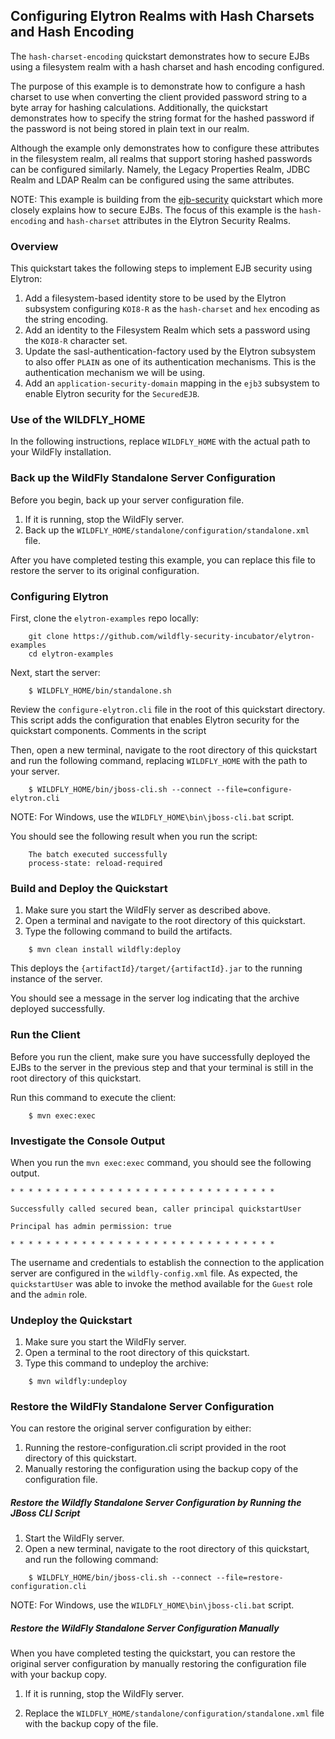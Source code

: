 ## Configuring Elytron Realms with Hash Charsets and Hash Encoding

The `hash-charset-encoding` quickstart demonstrates how to secure EJBs using a filesystem realm with a hash charset and
hash encoding configured.

The purpose of this example is to demonstrate how to configure a hash charset to use when converting the client provided 
password string to a byte array for hashing calculations. Additionally, the quickstart demonstrates how to specify the 
string format for the hashed password if the password is not being stored in plain text in our realm.

Although the example only demonstrates how to configure these 
attributes in the filesystem realm, all realms that support storing hashed passwords can be configured 
similarly. Namely, the Legacy Properties Realm, JDBC Realm and LDAP Realm can be configured using the same 
attributes. 

NOTE:  This example is building from the [ejb-security](https://github.com/wildfly-security-incubator/elytron-examples/tree/master/ejb-security)
            quickstart which more closely explains how to secure EJBs. The focus of this example is the ``hash-encoding`` 
            and ``hash-charset`` attributes in the Elytron Security Realms.

### Overview

This quickstart takes the following steps to implement EJB security using Elytron:

1. Add a filesystem-based identity store to be used by the Elytron subsystem configuring ``KOI8-R`` as the ``hash-charset`` and
``hex`` encoding as the string encoding.
2. Add an identity to the Filesystem Realm which sets a password using the ``KOI8-R`` character set.
3. Update the sasl-authentication-factory used by the Elytron subsystem to also offer ``PLAIN`` as one of its authentication mechanisms.
This is the authentication mechanism we will be using. 
4. Add an `application-security-domain` mapping in the `ejb3` subsystem to enable Elytron security for the `SecuredEJB`.

### Use of the WILDFLY_HOME

In the following instructions, replace ```WILDFLY_HOME``` with the actual path to your WildFly installation. 

### Back up the WildFly Standalone Server Configuration 

Before you begin, back up your server configuration file. 

1. If it is running, stop the WildFly server.
2. Back up the ```WILDFLY_HOME/standalone/configuration/standalone.xml``` file.

After you have completed testing this example, you can replace this file to restore the server to its original configuration. 


### Configuring Elytron

First, clone the ```elytron-examples``` repo locally:
```
    git clone https://github.com/wildfly-security-incubator/elytron-examples
    cd elytron-examples
```
Next, start the server:

```
    $ WILDFLY_HOME/bin/standalone.sh
```

Review the ```configure-elytron.cli``` file in the root of this quickstart directory. This script 
adds the configuration that enables Elytron security for the quickstart components. Comments in the script 

Then, open a new terminal, navigate to the root directory of this quickstart and run the following command, replacing ```WILDFLY_HOME```
with the path to your server. 

```
    $ WILDFLY_HOME/bin/jboss-cli.sh --connect --file=configure-elytron.cli
```

NOTE: For Windows, use the ```WILDFLY_HOME\bin\jboss-cli.bat``` script.

You should see the following result when you run the script:
```$xslt
    The batch executed successfully
    process-state: reload-required
```

### Build and Deploy the Quickstart
1. Make sure you start the WildFly server as described above. 
2. Open a terminal and navigate to the root directory of this quickstart.
3. Type the following command to build the artifacts. 
```$xslt
    $ mvn clean install wildfly:deploy
```

This deploys the ```{artifactId}/target/{artifactId}.jar``` to the running instance of the server.

You should see a message in the server log indicating that the archive deployed successfully. 

### Run the Client 
Before you run the client, make sure you have successfully deployed the EJBs to the server in the previous step and that your 
terminal is still in the root directory of this quickstart. 

Run this command to execute the client: 
```$xslt
    $ mvn exec:exec
```

### Investigate the Console Output
When you run the ```mvn exec:exec``` command, you should see the following output. 

```$xslt
* * * * * * * * * * * * * * * * * * * * * * * * * * * * * *

Successfully called secured bean, caller principal quickstartUser

Principal has admin permission: true

* * * * * * * * * * * * * * * * * * * * * * * * * * * * * *
```

The username and credentials to establish the connection to the application server are configured in the ```wildfly-config.xml``` file. As
expected, the ``quickstartUser`` was able to invoke the method available for the ```Guest``` role and the ```admin``` role. 

###  Undeploy the Quickstart 
1. Make sure you start the WildFly server.
2. Open a terminal to the root directory of this quickstart. 
3. Type this command to undeploy the archive:
```$xslt
    $ mvn wildfly:undeploy
```

### Restore the WildFly Standalone Server Configuration 
You can restore the original server configuration by either: 
1. Running the restore-configuration.cli script provided in the root directory of this quickstart.
2. Manually restoring the configuration using the backup copy of the configuration file. 

##### Restore the Wildfly Standalone Server Configuration by Running the JBoss CLI Script 
1. Start the WildFly server. 
2. Open a new terminal, navigate to the root directory of this quickstart, and run the following command:
```$xslt
    $ WILDFLY_HOME/bin/jboss-cli.sh --connect --file=restore-configuration.cli
```

NOTE: For Windows, use the ```WILDFLY_HOME\bin\jboss-cli.bat``` script.

##### Restore the WildFly Standalone Server Configuration Manually 
When you have completed testing the quickstart, you can restore the original server configuration by manually restoring the configuration file with your backup copy.

1. If it is running, stop the WildFly server.

2. Replace the ```WILDFLY_HOME/standalone/configuration/standalone.xml``` file with the backup copy of the file.